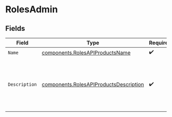 # RolesAdmin


## Fields

| Field                                                                                            | Type                                                                                             | Required                                                                                         | Description                                                                                      | Example                                                                                          |
| ------------------------------------------------------------------------------------------------ | ------------------------------------------------------------------------------------------------ | ------------------------------------------------------------------------------------------------ | ------------------------------------------------------------------------------------------------ | ------------------------------------------------------------------------------------------------ |
| `Name`                                                                                           | [components.RolesAPIProductsName](../../models/components/rolesapiproductsname.md)               | :heavy_check_mark:                                                                               | N/A                                                                                              |                                                                                                  |
| `Description`                                                                                    | [components.RolesAPIProductsDescription](../../models/components/rolesapiproductsdescription.md) | :heavy_check_mark:                                                                               | N/A                                                                                              | This role grants full write access to an API product and its versions.                           |